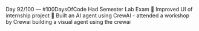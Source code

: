 Day 92/100 — #100DaysOfCode
Had Semester Lab Exam
🎨 Improved UI of internship project
🤖 Built an AI agent using CrewAI - attended a workshop by Crewai building a visual agent using the crewai

